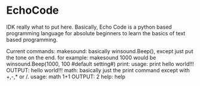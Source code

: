 # EchoCode
IDK really what to put here. Basically, Echo Code is a python based programming language for absolute beginners to learn the basics of text based programming. 

Current commands:
  makesound:
    basically winsound.Beep(), except just put the tone on the end.
    for example:
      makesound 1000
    would be winsound.Beep(1000, 100 #default setting#)
  print:
    usage:
      print hello world!!!
      OUTPUT: hello world!!!
  math:
    basically just the print command except with +,-,* or /.
    usage:
      math 1+1
      OUTPUT: 2
  help:
    help
